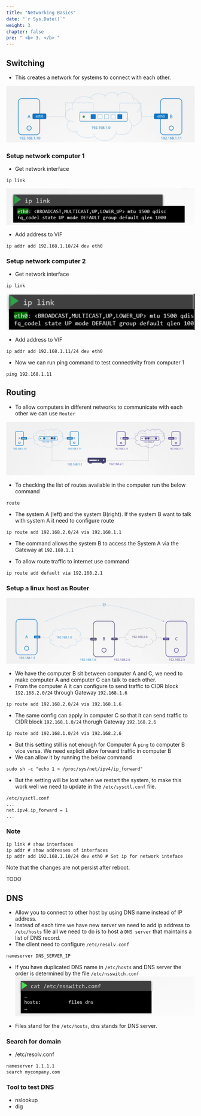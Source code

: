```yaml
---
title: "Networking Basics"
date: "`r Sys.Date()`"
weight: 3
chapter: false
pre: " <b> 3. </b> "
---
```


## Switching
* This creates a network for systems to connect with each other.

![Switch](./images/image-1.png)

### Setup network computer 1
* Get network interface 
```shell
ip link
```
![Check network interface name](./images/image.png)
* Add address to VIF
```shell
ip addr add 192.168.1.10/24 dev eth0
```

### Setup network computer 2
* Get network interface 
```shell
ip link
```
![Check network interface name](./images/image-2.png)
* Add address to VIF
```shell
ip addr add 192.168.1.11/24 dev eth0
```

* Now we can run ping command to test connectivity from computer 1
```shell
ping 192.168.1.11
```

## Routing
* To allow computers in different networks to communicate with each other we can use `Router`

![Router](./images/image-3.png)

* To checking the list of routes available in the computer run the below command
```shell
route
```
* The system A (left) and the system B(right). If the system B want to talk with system A it need to configure route

```shell
ip route add 192.168.2.0/24 via 192.168.1.1
```
* The command allows the system B to access the System A via the Gateway at `192.168.1.1`

* To allow route traffic to internet use command
```shell
ip route add default via 192.168.2.1
```


### Setup a linux host as Router
![Image 1](./images/image-4.png)
* We have the computer B sit between computer A and C, we need to make computer A and computer C can talk to each other.
* From the computer A it can configure to send traffic to CIDR block `192.168.2.0/24` through Gateway `192.168.1.6`
```shell
ip route add 192.168.2.0/24 via 192.168.1.6
```

* The same config can apply in computer C so that it can send traffic to CIDR block `192.168.1.0/24` thorugh Gateway `192.168.2.6`
```shell
ip route add 192.168.1.0/24 via 192.168.2.6
```

* But this setting still is not enough for Computer A `ping` to computer B vice versa. We need explicit allow forward traffic in computer B
* We can allow it by running the below command
```shell
sudo sh -c "echo 1 > /proc/sys/net/ipv4/ip_forward"
```

* But the setting will be lost when we restart the system, to make this work well we need to update in the `/etc/sysctl.conf` file.

```
/etc/sysctl.conf
...
net.ipv4.ip_forward = 1
...
```


### Note 

```shell
ip link # show interfaces
ip addr # show addresses of interfaces
ip addr add 192.168.1.10/24 dev eth0 # Set ip for network inteface
```

Note that the changes are not persist after reboot.

TODO

## DNS
* Allow you to connect to other host by using DNS name instead of IP address.
* Instead of each time we have new server we need to add ip address to `/etc/hosts` file all we need to do is to host a `DNS server` that maintains a list
of DNS record.
* The client need to configure `/etc/resolv.conf`
```
nameserver DNS_SERVER_IP
```
* If you have duplicated DNS name in `/etc/hosts` and DNS server the order is determined by the file `/etc/nsswitch.conf`
![alt text](./images/image-5.png)

* Files stand for the  `/etc/hosts`, dns stands for DNS server.

### Search for domain
* /etc/resolv.conf
```
nameserver 1.1.1.1
search mycompany.com
```
### Tool to test DNS
* nslookup
* dig
